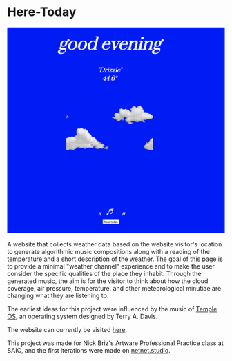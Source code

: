 # Here-Today

![screenshot](heartoday.png)

A website that collects weather data based on the website visitor's location to generate algorithmic music compositions along with a reading of the temperature and a short description of the weather. The goal of this page is to provide a minimal "weather channel" experience and to make the user consider the specific qualities of the place they inhabit. Through the generated music, the aim is for the visitor to think about how the cloud coverage, air pressure, temperature, and other meteorological minutiae are changing what they are listening to.

The earliest ideas for this project were influenced by the music of [Temple OS](https://www.youtube.com/watch?v=hmjU-6tkEc8&ab_channel=ZAMORA), an operating system designed by Terry A. Davis. 

The website can currently be visited [here](sailorlivingston.github.io).

This project was made for Nick Briz's Artware Professional Practice class at SAIC, and the first iterations were made on [netnet.studio](https://netnet.studio/). 
